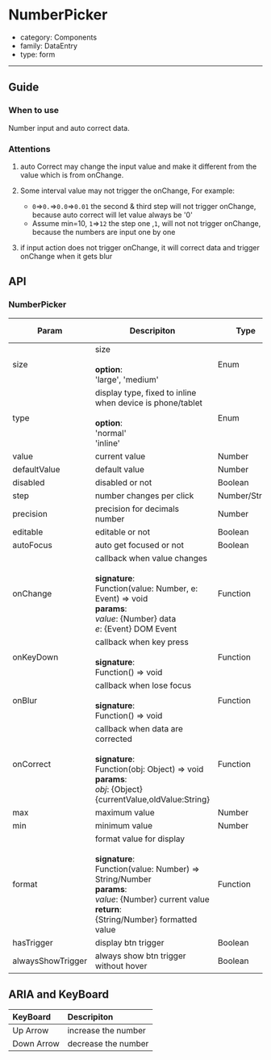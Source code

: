 # NumberPicker

-   category: Components
-   family: DataEntry
-   type: form

---

## Guide

### When to use

Number input and auto correct data.

### Attentions

1.  auto Correct may change the input value and make it different from the value which is from onChange.

2.  Some interval value may not trigger the onChange, For example:

    -   `0`=>`0.`=>`0.0`=>`0.01` the second & third step will not trigger onChange, because auto correct will let value always be '0'
    -   Assume min=10, `1`=>`12` the step one ,`1`, will not not trigger onChange, because the numbers are input one by one

3.  if input action does not trigger onChange, it will correct data and trigger onChange when it gets blur

## API

### NumberPicker

| Param             | Descripiton                                                                                                                                                                                        | Type          | Default Value |
| ----------------- | -------------------------------------------------------------------------------------------------------------------------------------------------------------------------------------------------- | ------------- | ------------- |
| size              | size<br><br>**option**:<br>'large', 'medium'                                                                                                                                                       | Enum          | 'medium'      |
| type              | display type, fixed to inline when device is phone/tablet<br><br>**option**:<br>'normal'<br>'inline'                                                                                               | Enum          | 'normal'      |
| value             | current value                                                                                                                                                                                      | Number        | -             |
| defaultValue      | default value                                                                                                                                                                                      | Number        | 0             |
| disabled          | disabled or not                                                                                                                                                                                    | Boolean       | -             |
| step              | number changes per click                                                                                                                                                                           | Number/String | 1             |
| precision         | precision for decimals number                                                                                                                                                                      | Number        | 0             |
| editable          | editable or not                                                                                                                                                                                    | Boolean       | true          |
| autoFocus         | auto get focused or not                                                                                                                                                                            | Boolean       | -             |
| onChange          | callback when value changes<br><br>**signature**:<br>Function(value: Number, e: Event) => void<br>**params**:<br>_value_: {Number} data<br>_e_: {Event} DOM Event                                  | Function      | func.noop     |
| onKeyDown         | callback when key press<br><br>**signature**:<br>Function() => void                                                                                                                                | Function      | func.noop     |
| onBlur            | callback when lose focus<br><br>**signature**:<br>Function() => void                                                                                                                               | Function      | func.noop     |
| onCorrect         | callback when data are corrected<br><br>**signature**:<br>Function(obj: Object) => void<br>**params**:<br>_obj_: {Object} {currentValue,oldValue:String}                                           | Function      | func.noop     |
| max               | maximum value                                                                                                                                                                                      | Number        | Infinity      |
| min               | minimum value                                                                                                                                                                                      | Number        | -Infinity     |
| format            | format value for display<br><br>**signature**:<br>Function(value: Number) => String/Number<br>**params**:<br>_value_: {Number} current value<br>**return**:<br>{String/Number} formatted value<br> | Function      | -             |
| hasTrigger        | display btn trigger                                                                                                                                                                                | Boolean       | true          |
| alwaysShowTrigger | always show btn trigger without hover                                                                                                                                                              | Boolean       | false         |

## ARIA and KeyBoard

| KeyBoard   | Descripiton         |
| :--------- | :------------------ |
| Up Arrow   | increase the number |
| Down Arrow | decrease the number |
